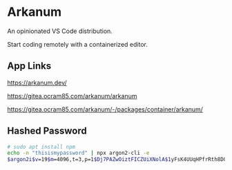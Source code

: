 # Arkanum

An opinionated VS Code distribution.

Start coding remotely with a containerized editor.

## App Links

<https://arkanum.dev/>

<https://gitea.ocram85.com/arkanum/arkanum>

<https://gitea.ocram85.com/arkanum/-/packages/container/arkanum/>

## Hashed Password

```bash
# sudo apt install npm
echo -n "thisismypassword" | npx argon2-cli -e
$argon2i$v=19$m=4096,t=3,p=1$Dj7PAZwOiztFICZUiXNolA$1yFsK4UUqHPfrRth8DQpIp1Rs/ixA6SHvk9AOOGjX38
```